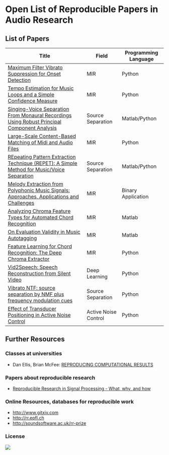 # Open List of Reproducible Papers in Audio Research

## List of Papers

| Title | Field | Programming Language |
|-------|-------|----------------------|
| [Maximum Filter Vibrato Suppression for Onset Detection](papers/boeck13.md) | MIR | Python |
| [Tempo Estimation for Music Loops and a Simple Confidence Measure](papers/font16.md)  | MIR | Python |
| [Singing-Voice Separation From Monaural Recordings Using Robust Principal Component Analysis](papers/huang12.md)  | Source Separation | Matlab/Python |
| [Large-Scale Content-Based Matching of Midi and Audio Files](papers/raffel15.md)  | MIR | Python |
| [REpeating Pattern Extraction Technique (REPET): A Simple Method for Music/Voice Separation](papers/rafii13.md)  | Source Separation | Matlab/Python |
| [Melody Extraction from Polyphonic Music Signals: Approaches, Applications and Challenges](papers/salamon13.md)  | MIR | Binary Application |
| [Analyzing Chroma Feature Types for Automated Chord Recognition](papers/jiang11.md)  | MIR | Matlab |
| [On Evaluation Validity in Music Autotagging](papers/gouyon14.md) | MIR | Matlab |
| [Feature Learning for Chord Recognition: The Deep Chroma Extractor](papers/korzeniowski16.md)  | MIR | Python |
| [Vid2Speech: Speech Reconstruction from Silent Video](papers/ephrat17.md)  | Deep Learning | Python |
| [Vibrato NTF: source separation by NMF plus frequency modulation cues](papers/creager16.md)  | Source Separation | Python |
| [Effect of Transducer Positioning in Active Noise Control](papers/ancram.md) | Active Noise Control | Python |

## Further Resources

### Classes at universities

- Dan Ellis, Brian McFee: [REPRODUCING COMPUTATIONAL RESULTS](http://www.ee.columbia.edu/~dpwe/e6891/)

### Papers about reproducible research

- [Reproducible Research in Signal Processing - What, why, and how](https://infoscience.epfl.ch/record/136640)

### Online Resources, databases for reproducible work

- http://www.gitxiv.com
- http://rr.epfl.ch
- http://soundsoftware.ac.uk/rr-prize


### License

[![](https://i.creativecommons.org/l/by-nc/4.0/88x31.png)](http://creativecommons.org/licenses/by-nc/4.0/)
